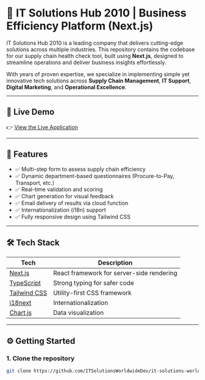 # 🧠 IT Solutions Hub 2010 | Business Efficiency Platform (Next.js)

IT Solutions Hub 2010 is a leading company that delivers cutting-edge solutions across multiple industries. This repository contains the codebase for our supply chain health check tool, built using **Next.js**, designed to streamline operations and deliver business insights effortlessly.

With years of proven expertise, we specialize in implementing simple yet innovative tech solutions across **Supply Chain Management**, **IT Support**, **Digital Marketing**, and **Operational Excellence**.

---

## 🚀 Live Demo

👉 [View the Live Application](https://itsolutionshub2010.com/)

---

## 📌 Features

- ✅ Multi-step form to assess supply chain efficiency
- ✅ Dynamic department-based questionnaires (Procure-to-Pay, Transport, etc.)
- ✅ Real-time validation and scoring
- ✅ Chart generation for visual feedback
- ✅ Email delivery of results via cloud function
- ✅ Internationalization (i18n) support
- ✅ Fully responsive design using Tailwind CSS

---

## 🛠️ Tech Stack

| Tech         | Description                          |
|--------------|--------------------------------------|
| [Next.js](https://nextjs.org/) | React framework for server-side rendering |
| [TypeScript](https://www.typescriptlang.org/) | Strong typing for safer code |
| [Tailwind CSS](https://tailwindcss.com/) | Utility-first CSS framework |
| [i18next](https://www.i18next.com/) | Internationalization |
| [Chart.js](https://www.chartjs.org/) | Data visualization |

---

## ⚙️ Getting Started

### 1. Clone the repository

```bash
git clone https://github.com/ITSolutionsWorldwideDev/it-solutions-worldwide2.git

